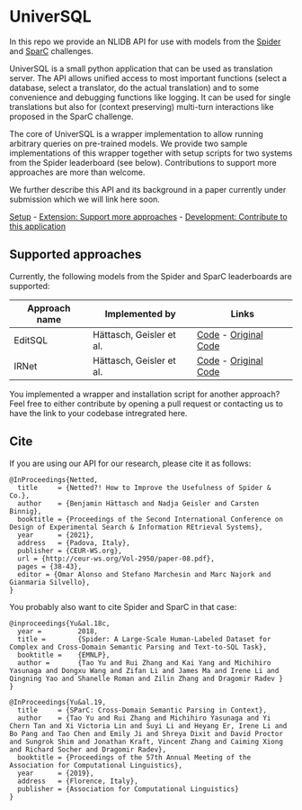 # UniverSQL

In this repo we provide an NLIDB API for use with models from the [Spider](https://yale-lily.github.io/spider) and [SparC](https://yale-lily.github.io/sparc) challenges.

UniverSQL is a small python application that can be used as translation server.
The API allows unified access to most important functions (select a database, select a translator, do the actual translation) and to some convenience and debugging functions like logging.
It can be used for single translations but also for (context preserving) multi-turn interactions like proposed in the SparC challenge.

The core of UniverSQL is a wrapper implementation to allow running arbitrary queries on pre-trained models.
We provide two sample implementations of this wrapper together with setup scripts for two systems from the Spider leaderboard (see below).
Contributions to support more approaches are more than welcome.

We further describe this API and its background in a paper currently under submission which we will link here soon.

[Setup](SETUP.md) - [Extension: Support more approaches](Extension.md) - [Development: Contribute to this application](Development.md)

## Supported approaches

Currently, the following models from the Spider and SparC leaderboards are supported:

| Approach name | Implemented by           | Links                                                   |
| ------------- | ------------------------ | ------------------------------------------------------- |
| EditSQL       | Hättasch, Geisler et al. | [Code](https://github.com/DataManagementLab/univerSQL/tree/main/nlidbTranslator/api/adapters/editsql) - [Original Code](https://github.com/ryanzhumich/editsql) |
| IRNet       | Hättasch, Geisler et al. | [Code](https://github.com/DataManagementLab/univerSQL/tree/main/nlidbTranslator/api/adapters/IRNet) - [Original Code](https://github.com/microsoft/IRNet) |

You implemented a wrapper and installation script for another approach? Feel free to either contribute by opening a pull request or contacting us to have the link to your codebase intregrated here.


## Cite

If you are using our API for our research, please cite it as follows:

```
@InProceedings{Netted,
  title     = {Netted?! How to Improve the Usefulness of Spider & Co.},
  author    = {Benjamin Hättasch and Nadja Geisler and Carsten Binnig},
  booktitle = {Proceedings of the Second International Conference on Design of Experimental Search & Information REtrieval Systems},
  year      = {2021},
  address   = {Padova, Italy},
  publisher = {CEUR-WS.org},
  url = {http://ceur-ws.org/Vol-2950/paper-08.pdf},
  pages = {38-43},
  editor = {Omar Alonso and Stefano Marchesin and Marc Najork and Gianmaria Silvello}, 
}
```

You probably also want to cite Spider and SparC in that case:

```
@inproceedings{Yu&al.18c,
  year =         2018,
  title =        {Spider: A Large-Scale Human-Labeled Dataset for Complex and Cross-Domain Semantic Parsing and Text-to-SQL Task},
  booktitle =    {EMNLP},
  author =       {Tao Yu and Rui Zhang and Kai Yang and Michihiro Yasunaga and Dongxu Wang and Zifan Li and James Ma and Irene Li and Qingning Yao and Shanelle Roman and Zilin Zhang and Dragomir Radev }
}

@InProceedings{Yu&al.19,
  title     = {SParC: Cross-Domain Semantic Parsing in Context},
  author    = {Tao Yu and Rui Zhang and Michihiro Yasunaga and Yi Chern Tan and Xi Victoria Lin and Suyi Li and Heyang Er, Irene Li and Bo Pang and Tao Chen and Emily Ji and Shreya Dixit and David Proctor and Sungrok Shim and Jonathan Kraft, Vincent Zhang and Caiming Xiong and Richard Socher and Dragomir Radev},
  booktitle = {Proceedings of the 57th Annual Meeting of the Association for Computational Linguistics},
  year      = {2019},
  address   = {Florence, Italy},
  publisher = {Association for Computational Linguistics}
}
```
